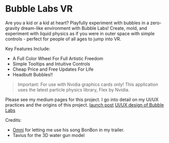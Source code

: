 # Bubble Labs VR

Are you a kid or a kid at heart? Playfully experiment with bubbles in a zero-gravity dream-like environment with Bubble Labs! Create, mold, and experiment with liquid physics as if you were in outer space with simple controls - perfect for people of all ages to jump into VR.

Key Features Include:

- A Full Color Wheel For Full Artistic Freedom
- Simple Tooltips and Intuitive Controls
- Cheap Price and Free Updates For Life
- Headbutt Bubbles!!
> Important: For use with Nvidia graphics cards only! This application uses the latest particle physics library, Flex by Nvidia.

Please see my medium pages for this project. I go into detail on my UI/UX practices and the origins of this project.
[launch post](https://medium.com/@phiLine/my-first-dev-blog-post-dd65fccc38f6#.9o2lsgydn)
[UI/UX design of Bubble Labs](https://medium.com/@phiLine/ui-ux-design-in-bubble-labs-2d9c2731d2b2#.d9mqijukv)

Credits:
- [Omni](https://twitter.com/omniboi) for letting me use his song BonBon in my trailer.
- Tavius for the 3D water gun model

